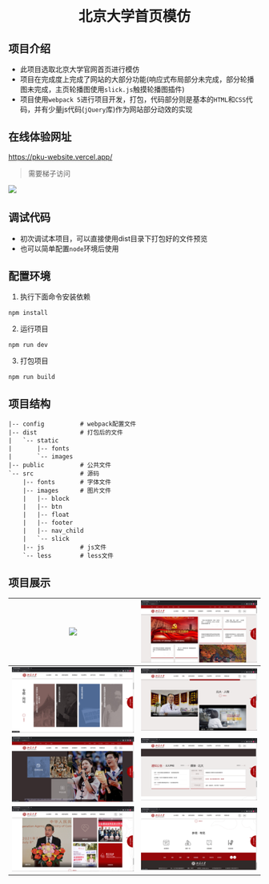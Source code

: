 <h1 align="center">北京大学首页模仿</h1>

## 项目介绍
- 此项目选取北京大学官网首页进行模仿
- 项目在完成度上完成了网站的大部分功能(响应式布局部分未完成，部分轮播图未完成，主页轮播图使用`slick.js`触摸轮播图插件)
- 项目使用`webpack 5`进行项目开发，打包，代码部分则是基本的`HTML`和`CSS`代码，并有少量js代码(`jQuery`库)作为网站部分动效的实现

## 在线体验网址
https://pku-website.vercel.app/ 

> 需要梯子访问

![](https://raw.githubusercontent.com/pepedd864/cdn-repos/main/img/67ca64e7c090b7467cf74d13af90b90d.gif)

## 调试代码
- 初次调试本项目，可以直接使用dist目录下打包好的文件预览
- 也可以简单配置`node`环境后使用
## 配置环境

1. 执行下面命令安装依赖
```
npm install
```
2. 运行项目
```
npm run dev
```
3. 打包项目
```
npm run build
```
## 项目结构
```
|-- config          # webpack配置文件
|-- dist            # 打包后的文件
|   `-- static
|       |-- fonts
|       `-- images
|-- public          # 公共文件
`-- src             # 源码
    |-- fonts       # 字体文件
    |-- images      # 图片文件
    |   |-- block
    |   |-- btn
    |   |-- float
    |   |-- footer
    |   |-- nav_child
    |   `-- slick
    |-- js          # js文件
    `-- less        # less文件
```

## 项目展示

| ![](https://raw.githubusercontent.com/pepedd864/cdn-repos/main/img/bff12feada8377b13173d54943747896.png) | ![](https://raw.githubusercontent.com/pepedd864/cdn-repos/main/img/e5a4e4d0c2312125f550d3a6f8f74a16.png) |
| ------------------------------------------------------------ | ------------------------------------------------------------ |
| ![](https://raw.githubusercontent.com/pepedd864/cdn-repos/main/img/4bc75600e71506e5ab9a6241f8492df5.png) | ![](https://raw.githubusercontent.com/pepedd864/cdn-repos/main/img/5e62437fdad937d1471f466e7ca9eff5.png) |
| ![](https://raw.githubusercontent.com/pepedd864/cdn-repos/main/img/b3cae15031438a3fd120b5bff192fba5.png) | ![](https://raw.githubusercontent.com/pepedd864/cdn-repos/main/img/d76770bd63fa99bdfb68deaa3676c03b.png) |
| ![](https://raw.githubusercontent.com/pepedd864/cdn-repos/main/img/f8da61c9571190b3059e8c06d28ec65a.png) | ![](https://raw.githubusercontent.com/pepedd864/cdn-repos/main/img/d0f3c63b4a95405d45648b5ebe3a2df4.png) |

